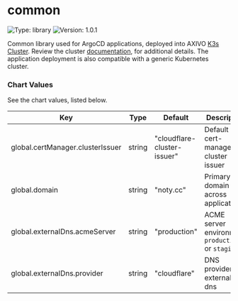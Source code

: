 # common

![Type: library](https://img.shields.io/badge/Type-library-informational?style=flat-square)  ![Version: 1.0.1](https://img.shields.io/badge/Version-1.0.1-informational?style=flat-square)

Common library used for ArgoCD applications, deployed into AXIVO [K3s Cluster](https://github.com/axivo/k3s-cluster). Review the cluster [documentation](https://axivo.com/k3s-cluster/), for additional details. The application deployment is also compatible with a generic Kubernetes cluster.

### Chart Values

See the chart values, listed below.

| Key | Type | Default | Description |
|-----|------|---------|-------------|
| global.certManager.clusterIssuer | string | "cloudflare-cluster-issuer" | Default cert-manager cluster issuer |
| global.domain | string | "noty.cc" | Primary domain used across applications |
| global.externalDns.acmeServer | string | "production" | ACME server environment, `production` or `staging` |
| global.externalDns.provider | string | "cloudflare" | DNS provider for external-dns |
